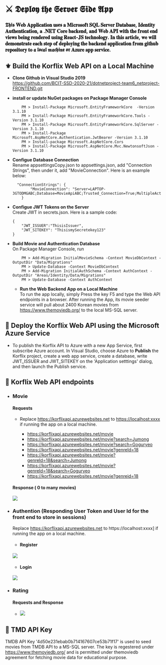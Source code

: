 # ⚔️ 𝕯𝖊𝖕𝖑𝖔𝖞 𝖙𝖍𝖊 𝕾𝖊𝖗𝖛𝖊𝖗 𝕾𝖎𝖉𝖊 𝕬𝖕𝖕

### 𝕿𝖍𝖎𝖘 𝐖𝐞𝐛 𝐀𝐩𝐩𝐥𝐢𝐜𝐚𝐭𝐢𝐨𝐧 𝐮𝐬𝖊𝖘 𝐚 𝐌𝐢𝐜𝐫𝐨𝐬𝐨𝐟𝐭 𝐒𝐐𝐋 𝐒𝐞𝐫𝐯𝐞𝐫 𝐃𝐚𝐭𝐚𝐛𝐚𝐬𝐞, 𝐈𝐝𝐞𝐧𝐭𝐢𝐭𝐲 𝐀𝐮𝐭𝐡𝐞𝐧𝐭𝐢𝐜𝐚𝐭𝐢𝐨𝐧, 𝐚 .𝐍𝐄𝐓 𝐂𝐨𝐫𝐞 𝐛𝐚𝐜𝐤𝐞𝐧𝐝, 𝐚𝐧𝐝 𝐖𝐞𝐛 𝐀𝐏𝐈 𝐰𝐢𝐭𝐡 𝐭𝐡𝐞 𝐟𝐫𝐨𝐧𝐭 𝐞𝐧𝐝 𝐯𝐢𝐞𝐰𝐬 𝐛𝐞𝐢𝐧𝐠 𝐫𝐞𝐧𝐝𝐞𝐫𝐞𝐝 𝐮𝐬𝐢𝐧𝐠 𝐑𝐞𝐚𝐜𝐭-𝐉𝐒 𝐭𝐞𝐜𝐡𝐧𝐨𝐥𝐨𝐠𝐲. 𝐈𝐧 𝐭𝐡𝐢𝐬 𝐚𝐫𝐭𝐢𝐜𝐥𝐞, 𝐰𝐞 𝐰𝐢𝐥𝐥 𝐝𝐞𝐦𝐨𝐧𝐬𝐭𝐫𝐚𝐭𝐞 𝐞𝐚𝐜𝐡 𝐬𝐭𝐞𝐩 𝐨𝐟 𝐝𝐞𝐩𝐥𝐨𝐲𝐢𝐧𝐠 𝐭𝐡𝐞 𝐛𝐚𝐜𝐤𝐞𝐧𝐝 𝐚𝐩𝐩𝐥𝐢𝐜𝐚𝐭𝐢𝐨𝐧 𝐟𝐫𝐨𝐦 𝐠𝐢𝐭𝐡𝐮𝐛 𝐫𝐞𝐩𝐨𝐬𝐢𝐭𝐨𝐫𝐲 𝐭𝐨 𝖆 𝖑𝖔𝖈𝖆𝖑 𝖒𝖆𝖈𝖍𝖎𝖓𝖊 𝖔𝖗 𝐀𝐳𝐮𝐫𝐞 𝐚𝐩𝐩 𝐬𝐞𝐫𝐯𝐢𝐜𝐞.

## ⚜️ Build the Korflix Web API on a Local Machine

-   **Clone Github in Visual Studio 2019**\
    https://github.com/BCIT-SSD-2020-21/dotnetproject-team6_netproject-FRONTEND.git

-   **install or update NuGet packages on Package Manager Console**

    ```c-sharp
        PM > Install-Package Microsoft.EntityFrameworkCore  -Version 3.1.10
        PM > Install-Package Microsoft.EntityFrameworkCore.Tools -Version 3.1.10
        PM > Install-Package Microsoft.EntityFrameworkCore.SqlServer -Version 3.1.10
        PM > Install-Package Microsoft.AspNetCore.Authentication.JwtBearer -Version 3.1.10
        PM > Install-package Microsoft.AspNetCore.Cors
        PM > Install-Package Microsoft.AspNetCore.Mvc.NewtonsoftJson -Version 3.1.10
    ```

-   **Configue Database Connection**\
    Rename appsettingsCopy.json to appsettings.json, add "Connection Strings", then under it, add "MovieConnection". Here is an example below:
    ```c-sharp
      "ConnectionStrings": {
            "MovieConnection": "Server=LAPTOP-3GTODMGABC;Database=MovieApiABC;Trusted_Connection=True;MultipleActiveResultSets=true"
        }
    ```
-   **Configue JWT Tokens on the Server**\
    Create JWT in secrets.json. Here is a sample code:

    ```
    {
        "JWT_ISSUER":"ThisisIssuer",
        "JWT_SITEKEY": "ThisismySecretekey123"
    }
    ```

-   **Build Movie and Authentication Database**\
    On Package Manager Console, run
    ```
        PM > Add-Migration InitialMovieSchema -Context MovieDbContext -OutputDir "Data/Migrations"
        PM > Update-Database -Context MovieDbContext
        PM > Add-Migration InitialAuthSchema -Context AuthContext -OutputDir "Areas/Identity/Data/Migrations"
        PM > Update-Database -Context AuthContext
    ```
    -   **Run the Web Backend App on a Local Machine**\
        To run the app locally, simply Press the key F5 and type the Web API endpoints in a browser. After running the App, its movie seeder service will pull about 2400 Korean movies from https://www.themoviedb.org/ to the local MS-SQL server.

## 🔱 Deploy the Korflix Web API using the Microsoft Azure Service

-   To publish the Korflix API to Azure with a new App Service, first subscribe Azure account. In Visual Studio, choose Azure to **Publish** the Korflix project, create a web app service, create a database, write JWT_ISSUER and JWT_SITEKEY on the 'Application setttings' dialog, and then launch the Publish service.

## 🍁 Korflix Web API endpoints

-   ### Movie

    #### Requests

    -   Replace https://korflixapi.azurewebsites.net to [https://localhost:xxxx](https://localhost:xxxx) if running the app on a local machine.

        -   https://korflixapi.azurewebsites.net/movie
        -   https://korflixapi.azurewebsites.net/movie?search=Jumong
        -   https://korflixapi.azurewebsites.net/movie?search=Goguryeo
        -   https://korflixapi.azurewebsites.net/movie?genreId=18
        -   https://korflixapi.azurewebsites.net/movie?genreId=18&search=Jumong
        -   https://korflixapi.azurewebsites.net/movie?genreId=18&search=Goguryeo
        -   https://korflixapi.azurewebsites.net/movie?genreid=18

    #### Response ( 0 to many movies)

    ![](https://i.imgur.com/dpw7hVM.png)

-   ### Authention (Responding User Token and User Id for the front end to store in sessions)

    Replace https://korflixapi.azurewebsites.net to https://localhost:xxxx] if running the app on a local machine.

    -   #### Register

    ![](https://i.imgur.com/riinuBW.png)

    -   #### Login

    ![](https://i.imgur.com/wQ7wxy3.png)

-   ### Rating

    #### Requests and Response

    -   ![](https://i.imgur.com/7Hm2Ieu.png)

## 🎼 TMD API Key

TMDB API Key '4d50e231ebab0b714167607ce53b71f17' is used to seed movies from TMDB API to a MS-SQL server. The key is regestered under https://www.themoviedb.org/ and is permitted under themoviedb agreement for fetching movie data for educational purpose.
